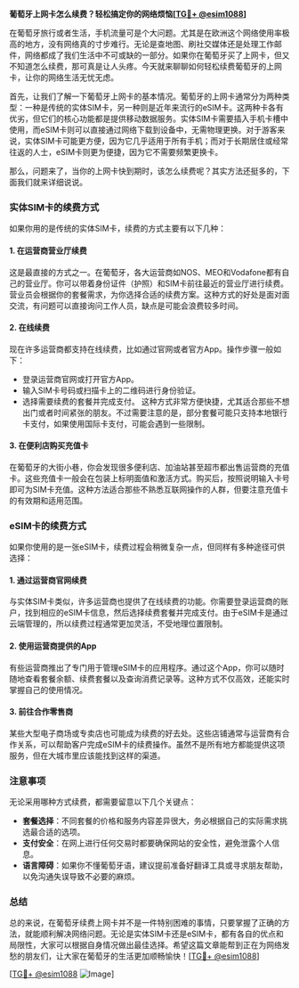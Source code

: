 **葡萄牙上网卡怎么续费？轻松搞定你的网络烦恼[[TG💪+ @esim1088](https://t.me/s/esim1088)]**

在葡萄牙旅行或者生活，手机流量可是个大问题。尤其是在欧洲这个网络使用率极高的地方，没有网络真的寸步难行。无论是查地图、刷社交媒体还是处理工作邮件，网络都成了我们生活中不可或缺的一部分。如果你在葡萄牙买了上网卡，但又不知道怎么续费，那可真是让人头疼。今天就来聊聊如何轻松续费葡萄牙的上网卡，让你的网络生活无忧无虑。

首先，让我们了解一下葡萄牙上网卡的基本情况。葡萄牙的上网卡通常分为两种类型：一种是传统的实体SIM卡，另一种则是近年来流行的eSIM卡。这两种卡各有优劣，但它们的核心功能都是提供移动数据服务。实体SIM卡需要插入手机卡槽中使用，而eSIM卡则可以直接通过网络下载到设备中，无需物理更换。对于游客来说，实体SIM卡可能更方便，因为它几乎适用于所有手机；而对于长期居住或经常往返的人士，eSIM卡则更为便捷，因为它不需要频繁更换卡。

那么，问题来了，当你的上网卡快到期时，该怎么续费呢？其实方法还挺多的，下面我们就来详细说说。

### 实体SIM卡的续费方式

如果你用的是传统的实体SIM卡，续费的方式主要有以下几种：

#### 1. 在运营商营业厅续费
这是最直接的方式之一。在葡萄牙，各大运营商如NOS、MEO和Vodafone都有自己的营业厅。你可以带着身份证件（护照）和SIM卡前往最近的营业厅进行续费。营业员会根据你的套餐需求，为你选择合适的续费方案。这种方式的好处是面对面交流，有问题可以直接询问工作人员，缺点是可能会浪费较多时间。

#### 2. 在线续费
现在许多运营商都支持在线续费，比如通过官网或者官方App。操作步骤一般如下：
- 登录运营商官网或打开官方App。
- 输入SIM卡号码或扫描卡上的二维码进行身份验证。
- 选择需要续费的套餐并完成支付。
这种方式非常方便快捷，尤其适合那些不想出门或者时间紧张的朋友。不过需要注意的是，部分套餐可能只支持本地银行卡支付，如果使用国际卡支付，可能会遇到一些限制。

#### 3. 在便利店购买充值卡
在葡萄牙的大街小巷，你会发现很多便利店、加油站甚至超市都出售运营商的充值卡。这些充值卡一般会在包装上标明面值和激活方式。购买后，按照说明输入卡号即可为SIM卡充值。这种方法适合那些不熟悉互联网操作的人群，但要注意充值卡的有效期和适用范围。

### eSIM卡的续费方式

如果你使用的是一张eSIM卡，续费过程会稍微复杂一点，但同样有多种途径可供选择：

#### 1. 通过运营商官网续费
与实体SIM卡类似，许多运营商也提供了在线续费的功能。你需要登录运营商的账户，找到相应的eSIM卡信息，然后选择续费套餐并完成支付。由于eSIM卡是通过云端管理的，所以续费过程通常更加灵活，不受地理位置限制。

#### 2. 使用运营商提供的App
有些运营商推出了专门用于管理eSIM卡的应用程序。通过这个App，你可以随时随地查看套餐余额、续费套餐以及查询消费记录等。这种方式不仅高效，还能实时掌握自己的使用情况。

#### 3. 前往合作零售商
某些大型电子商场或专卖店也可能成为续费的好去处。这些店铺通常与运营商有合作关系，可以帮助客户完成eSIM卡的续费操作。虽然不是所有地方都能提供这项服务，但在大城市里应该能找到这样的渠道。

### 注意事项

无论采用哪种方式续费，都需要留意以下几个关键点：
- **套餐选择**：不同套餐的价格和服务内容差异很大，务必根据自己的实际需求挑选最合适的选项。
- **支付安全**：在网上进行任何交易时都要确保网站的安全性，避免泄露个人信息。
- **语言障碍**：如果你不懂葡萄牙语，建议提前准备好翻译工具或寻求朋友帮助，以免沟通失误导致不必要的麻烦。

### 总结

总的来说，在葡萄牙续费上网卡并不是一件特别困难的事情，只要掌握了正确的方法，就能顺利解决网络问题。无论是实体SIM卡还是eSIM卡，都有各自的优点和局限性，大家可以根据自身情况做出最佳选择。希望这篇文章能帮到正在为网络发愁的朋友们，让大家在葡萄牙的生活更加顺畅愉快！[[TG💪+ @esim1088](https://t.me/s/esim1088)]

[[TG💪+ @esim1088](https://t.me/s/esim1088) ![Image](https://i.postimg.cc/4NQfJmqS/Snipaste-2025-05-13-00-14-12.png)]